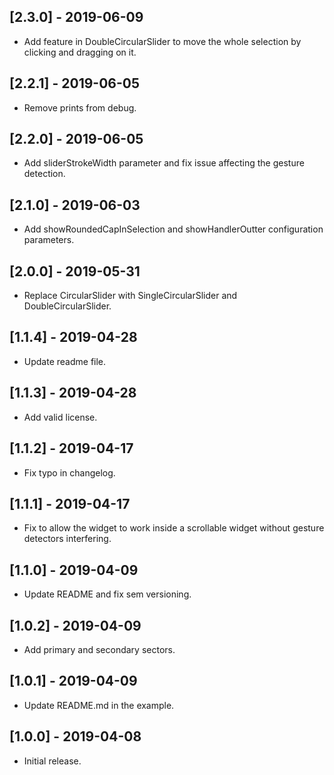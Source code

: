 ## [2.3.0] - 2019-06-09

- Add feature in DoubleCircularSlider to move the whole selection by clicking and dragging on it.

## [2.2.1] - 2019-06-05

- Remove prints from debug.

## [2.2.0] - 2019-06-05

- Add sliderStrokeWidth parameter and fix issue affecting the gesture detection.

## [2.1.0] - 2019-06-03

- Add showRoundedCapInSelection and showHandlerOutter configuration parameters.

## [2.0.0] - 2019-05-31

- Replace CircularSlider with SingleCircularSlider and DoubleCircularSlider.

## [1.1.4] - 2019-04-28

- Update readme file.

## [1.1.3] - 2019-04-28

- Add valid license.

## [1.1.2] - 2019-04-17

- Fix typo in changelog.

## [1.1.1] - 2019-04-17

- Fix to allow the widget to work inside a scrollable widget without gesture detectors interfering.

## [1.1.0] - 2019-04-09

- Update README and fix sem versioning.

## [1.0.2] - 2019-04-09

- Add primary and secondary sectors.

## [1.0.1] - 2019-04-09

- Update README.md in the example.

## [1.0.0] - 2019-04-08

- Initial release.
